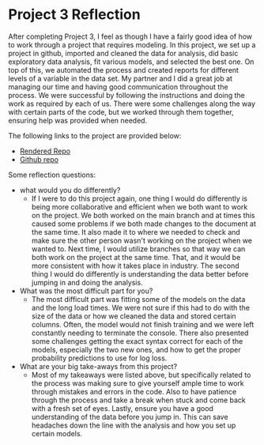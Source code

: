 # Project 3 Reflection

After completing Project 3, I feel as though I have a fairly good idea of how to work through a project that requires modeling. In this project, we set up a project in github, imported and cleaned the data for
analysis, did basic exploratory data analysis, fit various models, and selected the best one. On top of this, we automated the process and created reports for different levels of a variable in the data set.
My partner and I did a great job at managing our time and having good communication throughout the process. We were successful by following the instructions and doing the work as required by each of us. There
were some challenges along the way with certain parts of the code, but we worked through them together, ensuring help was provided when needed.

The following links to the project are provided below:  
* [Rendered Repo]()
* [Github repo]()

Some reflection questions:  
* what would you do differently?
    * If I were to do this project again, one thing I would do differently is being more collaborative and efficient when we both want to work on the project. We both worked on the main branch and at times this caused some problems if we both made changes to the document at the same time. It also made it to where we needed to check and make sure the other person wasn't working on the project when we wanted to. Next time, I would utilize branches so that way we can both work on the project at the same time. That, and it would be more consistent with how it takes place in industry. The second thing I would do differently is understanding the data better before jumping in and doing the analysis.
* What was the most difficult part for you?
    * The most difficult part was fitting some of the models on the data and the long load times. We were not sure if this had to do with the size of the data or how we cleaned the data and stored certain columns. Often, the model would not finish training and we were left constantly needing to terminate the console. There also presented some challenges getting the exact syntax correct for each of the models, especially the two new ones, and how to get the proper probability predictions to use for log loss.
* What are your big take-aways from this project?
    * Most of my takeaways were listed above, but specifically related to the process was making sure to give yourself ample time to work through mistakes and errors in the code. Also to have patience through the process and take a break when stuck and come back with a fresh set of eyes. Lastly, ensure you have a good understanding of the data before you jump in. This can save headaches down the line with the analysis and how you set up certain models.
